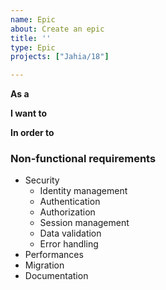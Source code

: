 ```yaml
---
name: Epic
about: Create an epic
title: ''
type: Epic
projects: ["Jahia/18"]

---
```


**As a** 

**I want to** 

**In order to** 

### Non-functional requirements
- Security
  - Identity management
  - Authentication
  - Authorization
  - Session management
  - Data validation
  - Error handling
- Performances
- Migration
- Documentation
